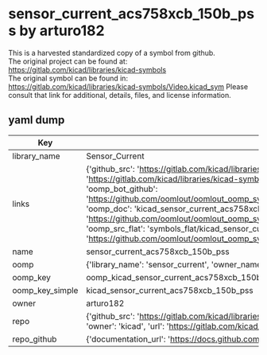 # sensor_current_acs758xcb_150b_pss by arturo182  
This is a harvested standardized copy of a symbol from github.  
The original project can be found at:  
https://gitlab.com/kicad/libraries/kicad-symbols  
The original symbol can be found in:
https://gitlab.com/kicad/libraries/kicad-symbols/Video.kicad_sym
Please consult that link for additional, details, files, and license information.  
## yaml dump  
| Key | Value |  
| --- | --- |  
| library_name | Sensor_Current |  
| links | {'github_src': 'https://gitlab.com/kicad/libraries/kicad-symbols/Video.kicad_sym', 'github_src_repo': 'https://gitlab.com/kicad/libraries/kicad-symbols', 'oomp_bot': 'kicad_sensor_current_acs758xcb_150b_pss/working', 'oomp_bot_github': 'https://github.com/oomlout/oomlout_oomp_symbol_bot/tree/main/kicad_sensor_current_acs758xcb_150b_pss/working', 'oomp_doc': 'kicad_sensor_current_acs758xcb_150b_pss/working', 'oomp_doc_github': 'https://github.com/oomlout/oomlout_oomp_symbol_doc/tree/main/kicad_sensor_current_acs758xcb_150b_pss/working', 'oomp_src_flat': 'symbols_flat/kicad_sensor_current_acs758xcb_150b_pss/working', 'oomp_src_flat_github': 'https://github.com/oomlout/oomlout_oomp_symbol_src/tree/main/kicad_sensor_current_acs758xcb_150b_pss/working'} |  
| name | sensor_current_acs758xcb_150b_pss |  
| oomp | {'library_name': 'sensor_current', 'owner_name': 'kicad', 'symbol_name': 'sensor_current_acs758xcb_150b_pss'} |  
| oomp_key | oomp_kicad_sensor_current_acs758xcb_150b_pss |  
| oomp_key_simple | kicad_sensor_current_acs758xcb_150b_pss |  
| owner | arturo182 |  
| repo | {'github_src': 'https://gitlab.com/kicad/libraries/kicad-symbols/Video.kicad_sym', 'name': 'libraries/kicad-symbols', 'owner': 'kicad', 'url': 'https://gitlab.com/kicad/libraries/kicad-symbols'} |  
| repo_github | {'documentation_url': 'https://docs.github.com/rest/repos/repos#get-a-repository', 'message': 'Not Found'} |  

